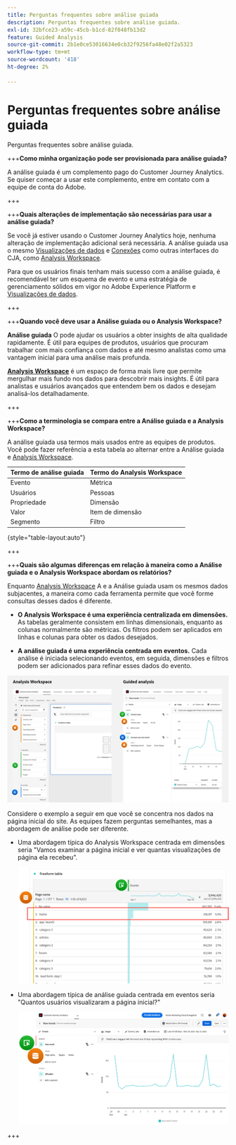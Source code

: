 ```yaml
---
title: Perguntas frequentes sobre análise guiada
description: Perguntas frequentes sobre análise guiada.
exl-id: 32bfce23-a59c-45cb-b1cd-82f048fb13d2
feature: Guided Analysis
source-git-commit: 2b1e0ce53016634e0cb32f9256fa48e02f2a5323
workflow-type: tm+mt
source-wordcount: '418'
ht-degree: 2%

---
```


# Perguntas frequentes sobre análise guiada

Perguntas frequentes sobre análise guiada.

+++**Como minha organização pode ser provisionada para análise guiada?**

A análise guiada é um complemento pago do Customer Journey Analytics. Se quiser começar a usar este complemento, entre em contato com a equipe de conta do Adobe.

+++

+++**Quais alterações de implementação são necessárias para usar a análise guiada?**

Se você já estiver usando o Customer Journey Analytics hoje, nenhuma alteração de implementação adicional será necessária. A análise guiada usa o mesmo [Visualizações de dados](../data-views/data-views.md) e [Conexões](../connections/overview.md) como outras interfaces do CJA, como [Analysis Workspace](../analysis-workspace/home.md).

Para que os usuários finais tenham mais sucesso com a análise guiada, é recomendável ter um esquema de evento e uma estratégia de gerenciamento sólidos em vigor no Adobe Experience Platform e [Visualizações de dados](../data-views/data-views.md).

+++

+++**Quando você deve usar a Análise guiada ou o Analysis Workspace?**

**Análise guiada** O pode ajudar os usuários a obter insights de alta qualidade rapidamente. É útil para equipes de produtos, usuários que procuram trabalhar com mais confiança com dados e até mesmo analistas como uma vantagem inicial para uma análise mais profunda.

**[Analysis Workspace](../analysis-workspace/home.md)** é um espaço de forma mais livre que permite mergulhar mais fundo nos dados para descobrir mais insights. É útil para analistas e usuários avançados que entendem bem os dados e desejam analisá-los detalhadamente.

+++

+++**Como a terminologia se compara entre a Análise guiada e a Analysis Workspace?**

A análise guiada usa termos mais usados entre as equipes de produtos. Você pode fazer referência a esta tabela ao alternar entre a Análise guiada e [Analysis Workspace](../analysis-workspace/home.md).

| Termo de análise guiada | Termo do Analysis Workspace |
| --- | --- |
| Evento  | Métrica |
| Usuários | Pessoas |
| Propriedade | Dimensão |
| Valor | Item de dimensão |
| Segmento | Filtro |

{style="table-layout:auto"}

+++

+++**Quais são algumas diferenças em relação à maneira como a Análise guiada e o Analysis Workspace abordam os relatórios?**

Enquanto [Analysis Workspace](../analysis-workspace/home.md) A e a Análise guiada usam os mesmos dados subjacentes, a maneira como cada ferramenta permite que você forme consultas desses dados é diferente.

* **O Analysis Workspace é uma experiência centralizada em dimensões.** As tabelas geralmente consistem em linhas dimensionais, enquanto as colunas normalmente são métricas. Os filtros podem ser aplicados em linhas e colunas para obter os dados desejados.

* **A análise guiada é uma experiência centrada em eventos.** Cada análise é iniciada selecionando eventos, em seguida, dimensões e filtros podem ser adicionados para refinar esses dados do evento.

![Estrutura](assets/structure.png)

Considere o exemplo a seguir em que você se concentra nos dados na página inicial do site. As equipes fazem perguntas semelhantes, mas a abordagem de análise pode ser diferente.

* Uma abordagem típica do Analysis Workspace centrada em dimensões seria &quot;Vamos examinar a página inicial e ver quantas visualizações de página ela recebeu&quot;.

  ![Dimension centralizado](assets/dimension-centered.png)

* Uma abordagem típica de análise guiada centrada em eventos seria &quot;Quantos usuários visualizaram a página inicial?&quot;

  ![Evento centralizado](assets/event-centered.png)

+++
